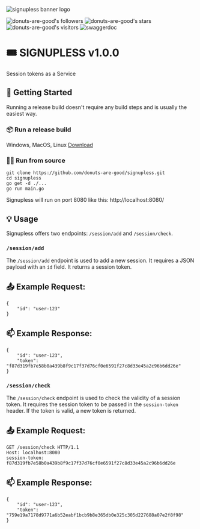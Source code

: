 
![signupless banner logo](https://user-images.githubusercontent.com/96031819/224571551-a577e46c-059a-41b1-a897-339bf7fc6d55.png)

![donuts-are-good's followers](https://img.shields.io/github/followers/donuts-are-good?&color=555&style=for-the-badge&label=followers) ![donuts-are-good's stars](https://img.shields.io/github/stars/donuts-are-good?affiliations=OWNER%2CCOLLABORATOR&color=555&style=for-the-badge) ![donuts-are-good's visitors](https://komarev.com/ghpvc/?username=donuts-are-good&color=555555&style=for-the-badge&label=visitors) ![swaggerdoc](https://img.shields.io/swagger/valid/3.0?color=555555&label=API%20&specUrl=https%3A%2F%2Fraw.githubusercontent.com%2Fdonuts-are-good%2Fsignupless%2Fmaster%2Fopenapi.yml&style=for-the-badge)

# 🎟️ **SIGNUPLESS** v1.0.0
Session tokens as a Service

## 🎉 Getting Started

Running a release build doesn't require any build steps and is usually the easiest way.

### 📦 Run a release build


Windows, MacOS, Linux [Download](https://github.com/donuts-are-good/signupless/releases/latest)

### 👨‍💻 Run from source

```
git clone https://github.com/donuts-are-good/signupless.git
cd signupless
go get -d ./...
go run main.go
```

Signupless will run on port 8080 like this: http://localhost:8080/


## 💡 Usage

Signupless offers two endpoints: `/session/add` and `/session/check`.

### **`/session/add`**
The `/session/add` endpoint is used to add a new session. It requires a JSON payload with an `id` field. It returns a session token.

## 📤 Example Request:

```
{
    "id": "user-123"
}
```
## 📫 Example Response:


```
{
    "id": "user-123",
    "token": "f87d319fb7e58b0a439b8f9c17f37d76cf0e6591f27c8d33e45a2c96b6dd26e"
}
```

### **`/session/check`**
The `/session/check` endpoint is used to check the validity of a session token. It requires the session token to be passed in the `session-token` header. If the token is valid, a new token is returned.

## 📤 Example Request:

```
GET /session/check HTTP/1.1
Host: localhost:8080
session-token: f87d319fb7e58b0a439b8f9c17f37d76cf0e6591f27c8d33e45a2c96b6dd26e
```

## 📫 Example Response:

```
{
    "id": "user-123",
    "token": "759e19a7178d9771a6b52eabf1bcb9b8e365db0e325c305d227688a07e2f8f98"
}
```
